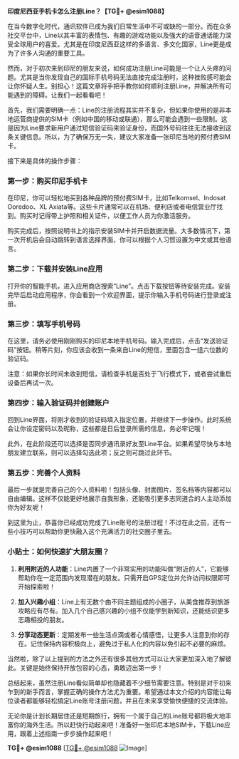 **印度尼西亚手机卡怎么注册Line？【TG💪+ @esim1088】**

在当今数字化时代，通讯软件已成为我们日常生活中不可或缺的一部分。而在众多社交平台中，Line以其丰富的表情包、有趣的游戏功能以及强大的语音通话能力深受全球用户的喜爱。尤其是在印度尼西亚这样的多语言、多文化国家，Line更是成为了许多人沟通的重要工具。

然而，对于初次来到印尼的朋友来说，如何成功注册Line可能是一个让人头疼的问题。尤其是当你发现自己的国际手机号码无法直接完成注册时，这种挫败感可能会让你怀疑人生。别担心！这篇文章将手把手教你如何顺利注册Line，并解决所有可能遇到的障碍。让我们一起看看吧！

首先，我们需要明确一点：Line的注册流程其实并不复杂，但如果你使用的是非本地运营商提供的SIM卡（例如中国的移动或联通），那么可能会遇到一些限制。这是因为Line要求新用户通过短信验证码来验证身份，而国外号码往往无法接收到这条关键信息。所以，为了确保万无一失，建议大家准备一张印尼当地的预付费SIM卡。

接下来是具体的操作步骤：

### 第一步：购买印尼手机卡

在印尼，你可以轻松地买到各种品牌的预付费SIM卡，比如Telkomsel、Indosat Ooredoo、XL Axiata等。这些卡片通常可以在机场、便利店或者电信营业厅找到。购买时记得带上护照和相关证件，以便工作人员为你激活服务。

购买完成后，按照说明书上的指示安装SIM卡并开启数据流量。大多数情况下，第一次开机后会自动跳转到语言选择界面，你可以根据个人习惯设置为中文或其他语言。

### 第二步：下载并安装Line应用

打开你的智能手机，进入应用商店搜索“Line”。点击下载按钮等待安装完成。安装完毕后启动应用程序，你会看到一个欢迎界面，提示你输入手机号码进行登录或注册。

### 第三步：填写手机号码

在这里，请务必使用刚刚购买的印尼本地手机号码。输入完成后，点击“发送验证码”按钮。稍等片刻，你应该会收到一条来自Line的短信，里面包含一组六位数的验证码。

注意：如果你长时间未收到短信，请检查手机是否处于飞行模式下，或者尝试重启设备后再试一次。

### 第四步：输入验证码并创建账户

回到Line界面，将刚才收到的验证码填入指定位置，并继续下一步操作。此时系统会让你设定密码以及昵称，这些都是日后登录所需的信息，务必牢记哦！

此外，在此阶段还可以选择是否同步通讯录好友至Line平台。如果希望尽快与本地朋友建立联系，则可以选择勾选此项；反之则可跳过此环节。

### 第五步：完善个人资料

最后一步就是完善自己的个人资料啦！包括头像、封面图片、签名档等内容都可以自由编辑。这样不仅能更好地展示自我形象，还能吸引更多志同道合的人主动添加你为好友呢！

到这里为止，恭喜你已经成功完成了Line账号的注册过程！不过在此之前，还有一些小技巧可以帮助你更快融入这个充满活力的社交圈子里去。

### 小贴士：如何快速扩大朋友圈？

1. **利用附近的人功能**：Line内置了一个非常实用的功能叫做“附近的人”，它能够帮助你在一定范围内发现潜在的朋友。只需开启GPS定位并允许访问权限即可开始探索啦！

2. **加入兴趣小组**：Line上有无数个由不同主题组成的小圈子，从美食推荐到旅游攻略应有尽有。加入几个自己感兴趣的小组不仅能学到新知识，还能结识更多志趣相投的朋友。

3. **分享动态更新**：定期发布一些生活点滴或者心情感悟，让更多人注意到你的存在。记住保持内容积极向上，避免过于私人化的内容以免引起不必要的麻烦。

当然啦，除了以上提到的方法之外还有很多其他方式可以让大家更加深入地了解彼此。关键是始终保持开放包容的心态，勇敢迈出第一步！

总结起来，虽然注册Line看似简单却也隐藏着不少细节需要注意。特别是对于初来乍到的新手而言，掌握正确的操作方法尤为重要。希望通过本文介绍的内容能让每位读者都能够轻松搞定Line账号注册问题，并且在未来享受愉快便捷的交流体验。

无论你是计划长期居住还是短期旅行，拥有一个属于自己的Line账号都将极大地丰富你的海外生活。所以赶快行动起来吧！准备好一张印尼本地SIM卡，下载Line应用，跟着上述指南一步步操作起来吧！

**TG💪+ @esim1088** [[TG💪+ @esim1088](https://t.me/s/esim1088) ![Image](https://i.postimg.cc/4NQfJmqS/Snipaste-2025-05-13-00-14-12.png)]